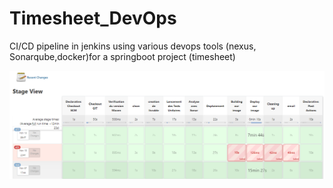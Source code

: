 # Timesheet_DevOps
CI/CD pipeline in jenkins using various devops tools (nexus, Sonarqube,docker)for a springboot project (timesheet)

![alt tag](https://github.com/medamin20/Timesheet_DevOps/blob/master/vvv.PNG?raw=true)

